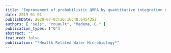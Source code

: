 ```yaml
---
title: "Improvement of probabilistic QMRA by quantitative integration of external information using Bayesian hierarchical modelling"
date: 2019-01-01
publishDate: 2020-07-03T20:16:48.645435Z
authors: [ "seis", "rouault", "Medema, G." ]
publication_types: ["0"]
abstract: ""
featured: false
publication: "*Health Related Water Microbiology*"
---
```


